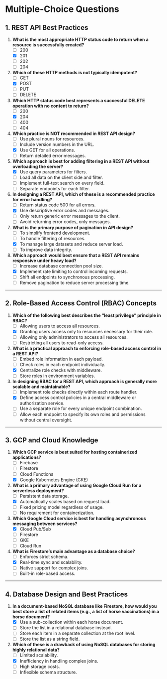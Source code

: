 # Multiple-Choice Questions

## 1. REST API Best Practices

1. **What is the most appropriate HTTP status code to return when a resource is successfully created?**
   - [ ] 200  
   - [x] 201  
   - [ ] 202  
   - [ ] 204  

2. **Which of these HTTP methods is not typically idempotent?**
   - [ ] GET  
   - [x] POST  
   - [ ] PUT  
   - [ ] DELETE  

3. **Which HTTP status code best represents a successful DELETE operation with no content to return?**
   - [ ] 200  
   - [x] 204  
   - [ ] 400  
   - [ ] 404  

4. **Which practice is NOT recommended in REST API design?**
   - [ ] Use plural nouns for resources.  
   - [ ] Include version numbers in the URL.  
   - [x] Use GET for all operations.  
   - [ ] Return detailed error messages.  

5. **Which approach is best for adding filtering in a REST API without overloading the server?**
   - [x] Use query parameters for filters.  
   - [ ] Load all data on the client side and filter.  
   - [ ] Implement full-text search on every field.  
   - [ ] Separate endpoints for each filter.  

6. **In designing a REST API, which of these is a recommended practice for error handling?**
   - [ ] Return status code 500 for all errors.  
   - [x] Use descriptive error codes and messages.  
   - [ ] Only return generic error messages to the client.  
   - [ ] Avoid returning error codes, only messages.  

7. **What is the primary purpose of pagination in API design?**
   - [ ] To simplify frontend development.  
   - [ ] To handle filtering of resources.  
   - [x] To manage large datasets and reduce server load.  
   - [ ] To improve data integrity.  

8. **Which approach would best ensure that a REST API remains responsive under heavy load?**
   - [ ] Increase database connection pool size.  
   - [x] Implement rate limiting to control incoming requests.  
   - [ ] Shift all endpoints to synchronous processing.  
   - [ ] Remove pagination to reduce server processing time.  

---

## 2. Role-Based Access Control (RBAC) Concepts

1. **Which of the following best describes the “least privilege” principle in RBAC?**
   - [ ] Allowing users to access all resources.  
   - [x] Granting users access only to resources necessary for their role.  
   - [ ] Allowing only administrators to access all resources.  
   - [ ] Restricting all users to read-only access.  

2. **What is a practical approach to enforcing role-based access control in a REST API?**
   - [ ] Embed role information in each payload.  
   - [ ] Check roles in each endpoint individually.  
   - [x] Centralize role checks with middleware.  
   - [ ] Store roles in environment variables.  

3. **In designing RBAC for a REST API, which approach is generally more scalable and maintainable?**
   - [ ] Implement role checks directly within each route handler.  
   - [x] Define access control policies in a central middleware or authorization service.  
   - [ ] Use a separate role for every unique endpoint combination.  
   - [ ] Allow each endpoint to specify its own roles and permissions without central oversight.  

---

## 3. GCP and Cloud Knowledge

1. **Which GCP service is best suited for hosting containerized applications?**
   - [ ] Firebase  
   - [ ] Firestore  
   - [ ] Cloud Functions  
   - [x] Google Kubernetes Engine (GKE)  

2. **What is a primary advantage of using Google Cloud Run for a serverless deployment?**
   - [ ] Persistent data storage.  
   - [x] Automatically scales based on request load.  
   - [ ] Fixed pricing model regardless of usage.  
   - [ ] No requirement for containerization.  

3. **Which Google Cloud service is best for handling asynchronous messaging between services?**
   - [x] Cloud Pub/Sub  
   - [ ] Firestore  
   - [ ] GKE  
   - [ ] Cloud Run  

4. **What is Firestore’s main advantage as a database choice?**
   - [ ] Enforces strict schema.  
   - [x] Real-time sync and scalability.  
   - [ ] Native support for complex joins.  
   - [ ] Built-in role-based access.  

---

## 4. Database Design and Best Practices

1. **In a document-based NoSQL database like Firestore, how would you best store a list of related items (e.g., a list of horse vaccinations) in a horse document?**
   - [x] Use a sub-collection within each horse document.  
   - [ ] Store the list in a relational database instead.  
   - [ ] Store each item in a separate collection at the root level.  
   - [ ] Store the list as a string field.  

2. **Which of these is a drawback of using NoSQL databases for storing highly relational data?**
   - [ ] Limited scalability.  
   - [x] Inefficiency in handling complex joins.  
   - [ ] High storage costs.  
   - [ ] Inflexible schema structure.  
